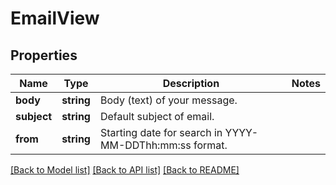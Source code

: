 # EmailView

## Properties
Name | Type | Description | Notes
------------ | ------------- | ------------- | -------------
**body** | **string** | Body (text) of your message. | 
**subject** | **string** | Default subject of email. | 
**from** | **string** | Starting date for search in YYYY-MM-DDThh:mm:ss format. | 

[[Back to Model list]](../README.md#documentation-for-models) [[Back to API list]](../README.md#documentation-for-api-endpoints) [[Back to README]](../README.md)


